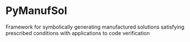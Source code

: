 # PyManufSol
Framework for symbolically generating manufactured solutions satisfying prescribed conditions with applications to code verification
